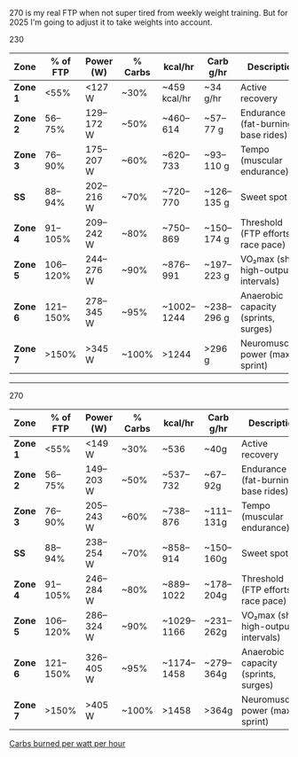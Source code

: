 270 is my real FTP when not super tired from weekly weight training. But for 2025 I'm going to adjust it to take weights into account.

230

| Zone       | % of FTP | Power (W) | % Carbs | kcal/hr      | Carb g/hr  | Description                           |
| ---------- | -------- | --------- | ------- | ------------ | ---------- | ------------------------------------- |
| **Zone 1** | <55%     | <127 W    | ~30%    | ~459 kcal/hr | ~34 g/hr   | Active recovery                       |
| **Zone 2** | 56–75%   | 129–172 W | ~50%    | ~460–614     | ~57–77 g   | Endurance (fat-burning, base rides)   |
| **Zone 3** | 76–90%   | 175–207 W | ~60%    | ~620–733     | ~93–110 g  | Tempo (muscular endurance)            |
| **SS**     | 88–94%   | 202–216 W | ~70%    | ~720–770     | ~126–135 g | Sweet spot                            |
| **Zone 4** | 91–105%  | 209–242 W | ~80%    | ~750–869     | ~150–174 g | Threshold (FTP efforts, race pace)    |
| **Zone 5** | 106–120% | 244–276 W | ~90%    | ~876–991     | ~197–223 g | VO₂max (short, high-output intervals) |
| **Zone 6** | 121–150% | 278–345 W | ~95%    | ~1002–1244   | ~238–296 g | Anaerobic capacity (sprints, surges)  |
| **Zone 7** | >150%    | >345 W    | ~100%   | >1244        | >296 g     | Neuromuscular power (max sprint)      |

----

270

| Zone       | % of FTP | Power (W) | %  Carbs | kcal/hr    | Carb g/hr | Description                           |
| ---------- | -------- | --------- | -------- | ---------- | --------- | ------------------------------------- |
| **Zone 1** | <55%     | <149 W    | ~30%     | ~536       | ~40g      | Active recovery                       |
| **Zone 2** | 56–75%   | 149–203 W | ~50%     | ~537–732   | ~67–92g   | Endurance (fat-burning, base rides)   |
| **Zone 3** | 76–90%   | 205–243 W | ~60%     | ~738–876   | ~111–131g | Tempo (muscular endurance)            |
| **SS**     | 88–94%   | 238–254 W | ~70%     | ~858–914   | ~150–160g | Sweet spot                            |
| **Zone 4** | 91–105%  | 246–284 W | ~80%     | ~889–1022  | ~178–204g | Threshold (FTP efforts, race pace)    |
| **Zone 5** | 106–120% | 286–324 W | ~90%     | ~1029–1166 | ~231–262g | VO₂max (short, high-output intervals) |
| **Zone 6** | 121–150% | 326–405 W | ~95%     | ~1174–1458 | ~279–364g | Anaerobic capacity (sprints, surges)  |
| **Zone 7** | >150%    | >405 W    | ~100%    | >1458      | >364g     | Neuromuscular power (max sprint)      |
[Carbs burned per watt per hour](Carbs%20burned%20per%20watt%20per%20hour.md)
